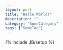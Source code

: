 ```yaml
---
layout: post
title: "Hello World!"
description: ""
category: "SomeCategory"
tags: ["SomeTag"]
---
```

{% include JB/setup %}
